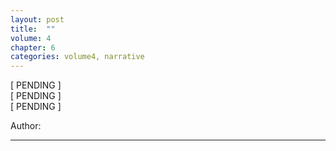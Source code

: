```yaml
---
layout: post
title:  ""
volume: 4
chapter: 6
categories: volume4, narrative
---
```


 [ PENDING ]    
  [ PENDING ]   
   [ PENDING ]    

Author:  

<hr/>

